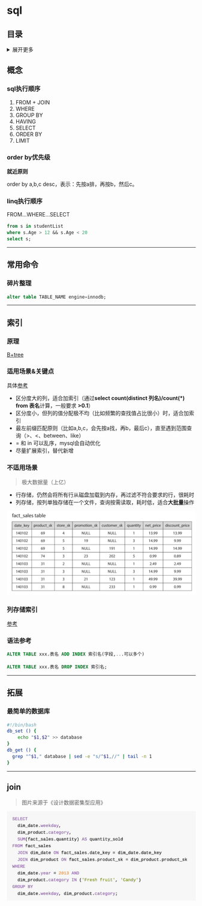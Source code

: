 # sql

## 目录
<details>
<summary>展开更多</summary>

* [`概念`](#概念)
* [`索引`](#索引)
* [`join`](#join)
* [`拓展`](#拓展)


</details>

## 概念

### sql执行顺序

1. FROM + JOIN
2. WHERE
3. GROUP BY
4. HAVING
5. SELECT
6. ORDER BY
7. LIMIT

### order by优先级

**就近原则**

order by a,b,c desc，表示：先按a排，再按b，然后c。

### linq执行顺序

FROM...WHERE...SELECT

```sql
from s in studentList
where s.Age > 12 && s.Age < 20
select s;
```

---

## 常用命令

### 碎片整理

```sql
alter table TABLE_NAME engine=innodb;
```

---

## 索引

### 原理

[B+tree](https://blog.csdn.net/yin767833376/article/details/81511377)



### 适用场景&关键点

具体[参考](https://tech.meituan.com/2014/06/30/mysql-index.html)

- 区分度大的列，适合加索引（通过**select count(distinct 列名)/count(*) from 表名**计算，一般要求 **>0.1**）
- 区分度小，但列的值分配极不均（比如频繁的查找值占比很小）时，适合加索引
- 最左前缀匹配原则（比如a,b,c，会先按a找，再b，最后c），直至遇到范围查询（>、<、between、like）
- = 和 in 可以乱序，mysql会自动优化
- 尽量扩展索引，替代新增



### 不适用场景

> 极大数据量（上亿）

- 行存储，仍然会将所有行从磁盘加载到内存，再过滤不符合要求的行，很耗时
- 列存储，按列单独存储在一个文件，查询按需读取，耗时低，适合**大批量**操作

![列存储](./列存储.jpeg)



### 列存储索引

[参考](./列存储#列压缩)



### 语法参考

```sql
ALTER TABLE xxx.表名 ADD INDEX 索引名(字段,...可以多个)

ALTER TABLE xxx.表名 DROP INDEX 索引名;
```

---

## 拓展

### 最简单的数据库
```sh
#!/bin/bash
db_set () {
    echo "$1,$2" >> database
}
db_get () {
  grep "^$1," database | sed -e "s/^$1,//" | tail -n 1
}
```

---

## join

> 图片来源于《设计数据密集型应用》

![join示例](./join示例.jpeg)

